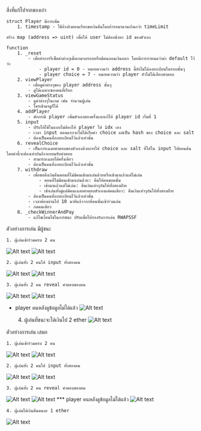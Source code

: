 สิ่งที่แก้ไปจากของเก่า

    struct Player มีการเพิ่ม
        1. timestamp - ใช้อ้างอิงตอนเรียกขอเงินคืนโดยถ้ารอมานานเกินกว่า timeLimit

    สร้าง map (address => uint) เพื่อให้ user ไม่ต้องนั่งหา id ของตัวเอง

    function
        1. _reset 
            - เพื่อทำการรีเซ็ตค่าต่างๆเมื่อเกมจบรอบหรือมีคนถอนเงินออก โดยมีการกำหนดว่าค่า default ไว้ว่า      
                - player id = 0 - หมายความว่า address นี้ยังไม่ได้ลงทะเบียนในรอบนั้นๆ
                - player choice = 7 - หมายความว่า player ยัวไม่ได้เลือกคำตอบ
        2. viewPlayer
            - เพื่อดูค่าต่างๆของ player address นั้นๆ
            - ดูได้เฉพาะของคนที่เรียก
        3. viewGameStatus
            - ดูค่าต่างๆในเกม เช่น จำนวนผู้เล่น
            - ใครเข้ามาดูก็ได้
        4. addPlayer
            - ดักกรณี player เพิ่มตัวเองสองครั้งและแก้ให้ player id เริ่มที่ 1
        5. input
            - ปรับให้ใช้ในแบบไม่ต้องให้ player ใส่ idx เอง
            - เวลา input ตอนแรกจะไม่ได้เก็บค่า choice แต่เป็น hash ของ choice และ salt
            - ต้องเป็นคนที่ลงทะเบียนไว้แล้วเท่านั้น
        6. revealChoice
            - เป็นการเฉลยคำตอบของตัวเองด้วยการใส่ choice และ salt ที่ใส่ใน input ไปตอนต้นโดยค่านี้จะต้องเท่ากันถึงจะยอมรับคำตอบ
            - สามารถเฉลยได้ครั้งเดียว
            - ต้องเป็นคนที่ลงทะเบียนไว้แล้วเท่านั้น
        7. withdraw
            - เพื่อขอดึงเงินคืนตอนที่ไม่มีคนเข้ามาเล่นด้วยหรือเข้ามาแล้วแต่ไม่เล่น
                - ตอนที่ไม่มีคนเข้ามาเล่นด้วย: คืนให้คนขอคนั้น
                - เข้ามาแล้วแต่ไม่เล่น: คืนเงินเท่าๆกันให้ทั้งสองฝ่าย
                - เข้าเล่นทั้งคู่แต่มีคนเฉลยคำตอบตัวเองแค่คนเดียว: คืนเงินเท่าๆกันให้ทั้งสองฝ่าย
            - ต้องเป็นคนที่ลงทะเบียนไว้แล้วเท่านั้น
            - เวลาต้องผ่านไป 10 นาทีแล้วจากที่คนนั้นเข้าร่วมเล่น
            - กดคนเดียว
        8. _checkWinnerAndPay
            - แก้ไขเงื่อนไขในการชนะ ปรับเพื่อให้รองรับการเล่น RWAPSSF

ตัวอย่างการเล่น มีผู้ชนะ

    1. ผู้เล่นเข้าร่วมครบ 2 คน
![Alt text](./picture/pic00.png?raw=true "ผู้เล่น")
![Alt text](./picture/pic01.png?raw=true "ผู้เล่นเข้าร่วมครบ 2 คน")

    2. ผู้เล่นทั้ง 2 คนใส่ input ทั้งสองคน
![Alt text](./picture/pic02.png?raw=true "ผู้เล่นคนแรกใส่ input")
![Alt text](./picture/pic03.png?raw=true "ผู้เล่นคนที่สองใส่ input")

    3. ผู้เล่นทั้ง 2 คน reveal คำตอบของตน
![Alt text](./picture/pic04.png?raw=true "ผู้เล่นคนแรก reveal คำตอบของตน")
![Alt text](./picture/pic05.png?raw=true "ผู้เล่นคนที่สอง reveal คำตอบของตน")
* player คนหลังดูข้อมูลไม่ได้แล้ว
![Alt text](./picture/pic06.png?raw=true "player คนหลังดูข้อมูลไม่ได้แล้ว")

    4. ผู้เล่นที่ชนะจะได้เงินไป 2 ether
![Alt text](./picture/pic07.png?raw=true "ผู้เล่นที่ชนะจะได้เงินไป 2 ether")

ตัวอย่างการเล่น เสมอ

    1. ผู้เล่นเข้าร่วมครบ 2 คน
![Alt text](./picture/pic10.png?raw=true "ผู้เล่น")
![Alt text](./picture/pic11.png?raw=true "ผู้เล่นเข้าร่วมครบ 2 คน")

    2. ผู้เล่นทั้ง 2 คนใส่ input ทั้งสองคน
![Alt text](./picture/pic12.png?raw=true "ผู้เล่นคนแรกใส่ input")
![Alt text](./picture/pic13.png?raw=true "ผู้เล่นคนที่สองใส่ input")

    3. ผู้เล่นทั้ง 2 คน reveal คำตอบของตน
![Alt text](./picture/pic14.png?raw=true "ผู้เล่นคนแรก reveal คำตอบของตน")
![Alt text](./picture/pic15.png?raw=true "ผู้เล่นคนที่สอง reveal คำตอบของตน")
*** player คนหลังดูข้อมูลไม่ได้แล้ว 
![Alt text](./picture/pic16.png?raw=true "player คนหลังดูข้อมูลไม่ได้แล้ว")

    4. ผู้เล่นได้เงินคืนคนละ 1 ether
![Alt text](./picture/pic17.png?raw=true "ผู้เล่นได้เงินคืนคนละ 1 ether")